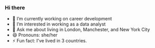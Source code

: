 ### Hi there 

- 🔭 I’m currently working on career development
- 🤔 I’m interested in working as a data analyst
- 💬 Ask me about living in London, Manchester, and New York City
- 😄 Pronouns: she/her
- ⚡ Fun fact: I've lived in 3 countries. 
